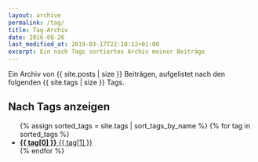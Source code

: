 ```yaml
---
layout: archive
permalink: /tag/
title: Tag-Archiv
date: 2016-08-26
last_modified_at: 2019-03-17T22:10:12+01:00
excerpt: Ein nach Tags sortiertes Archiv meiner Beiträge
---
```


Ein Archiv von {{ site.posts | size }} Beiträgen, aufgelistet nach den folgenden
{{ site.tags | size }} Tags.

<div class="entries__columns">
  <h2 class="title">Nach Tags anzeigen</h2>
  <ul>
    {% assign sorted_tags = site.tags | sort_tags_by_name %}
    {% for tag in sorted_tags %}
      <li>
        <a href="/tag/{{ tag[0] | replace:' ','-' | downcase }}/">
          <strong>{{ tag[0] }}</strong> <span class="count">{{ tag[1] }}</span>
        </a>
      </li>
    {% endfor %}
  </ul>
</div>
